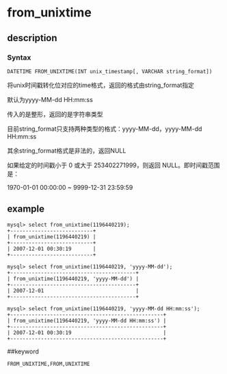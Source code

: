 # from_unixtime
## description
### Syntax

`DATETIME FROM_UNIXTIME(INT unix_timestamp[, VARCHAR string_format])`


将unix时间戳转化位对应的time格式，返回的格式由string_format指定

默认为yyyy-MM-dd HH:mm:ss

传入的是整形，返回的是字符串类型

目前string_format只支持两种类型的格式：yyyy-MM-dd，yyyy-MM-dd HH:mm:ss

其余string_format格式是非法的，返回NULL

如果给定的时间戳小于 0 或大于 253402271999，则返回 NULL。即时间戳范围是：

1970-01-01 00:00:00 ~ 9999-12-31 23:59:59

## example

```
mysql> select from_unixtime(1196440219);
+---------------------------+
| from_unixtime(1196440219) |
+---------------------------+
| 2007-12-01 00:30:19       |
+---------------------------+

mysql> select from_unixtime(1196440219, 'yyyy-MM-dd');
+-----------------------------------------+
| from_unixtime(1196440219, 'yyyy-MM-dd') |
+-----------------------------------------+
| 2007-12-01                              |
+-----------------------------------------+

mysql> select from_unixtime(1196440219, 'yyyy-MM-dd HH:mm:ss');
+--------------------------------------------------+
| from_unixtime(1196440219, 'yyyy-MM-dd HH:mm:ss') |
+--------------------------------------------------+
| 2007-12-01 00:30:19                              |
+--------------------------------------------------+
```

##keyword

    FROM_UNIXTIME,FROM,UNIXTIME
